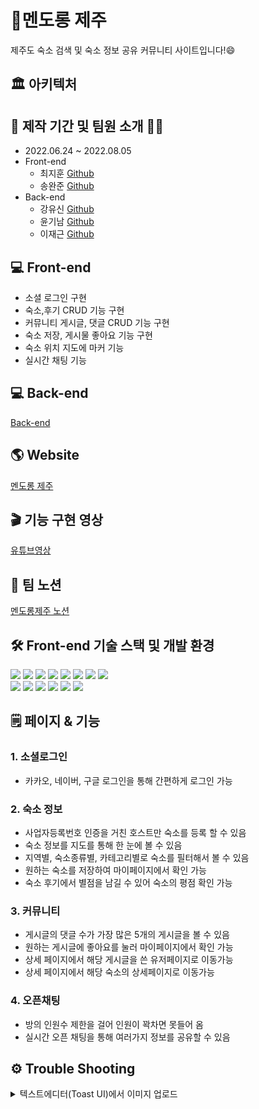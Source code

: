 # 🍊멘도롱 제주
제주도 숙소 검색 및 숙소 정보 공유 커뮤니티 사이트입니다!😄



## 🏛 아키텍처

## 📆 제작 기간 및 팀원 소개 👨‍💻
- 2022.06.24 ~ 2022.08.05
- Front-end
	- 최지훈 [Github](https://github.com/Choiji92)
	- 송완준 [Github](https://github.com/natural-nine)
- Back-end
    - 강유신 [Github](https://github.com/Usiniverse)
	- 윤기남 [Github](https://github.com/wea9677)
	- 이재근 [Github](https://github.com/flypig-hub)

## 💻 Front-end 
- 소셜 로그인 구현
- 숙소,후기 CRUD 기능 구현
- 커뮤니티 게시글, 댓글 CRUD 기능 구현
- 숙소 저장, 게시물 좋아요 기능 구현
- 숙소 위치 지도에 마커 기능
- 실시간 채팅 기능

## 💻 Back-end
[Back-end](https://github.com/Usiniverse/Main-Project)

## 🌎 Website
[멘도롱 제주](https://mendorong-jeju.co.kr/)

## 🎬 기능 구현 영상
[유튜브영상]()

## 📘 팀 노션
[멘도롱제주 노션](https://unmarred-judge-712.notion.site/875e0fb4b7bf42d69e2fe7b217286aaa)
## 🛠 Front-end 기술 스택 및 개발 환경
<img src="https://img.shields.io/badge/html5-E34F26?style=for-the-badge&logo=html5&logoColor=white"> <img src="https://img.shields.io/badge/css-1572B6?style=for-the-badge&logo=css3&logoColor=white"> 
  <img src="https://img.shields.io/badge/javascript-F7DF1E?style=for-the-badge&logo=javascript&logoColor=black"> 
	<img src="https://img.shields.io/badge/react-444444?style=for-the-badge&logo=react"> 
	 <img src="https://img.shields.io/badge/React--Query-FF4154?style=for-the-badge&logo=ReactQuery&logoColor=FFFFFF">
	  <img src="https://img.shields.io/badge/recoil-2C5BB4?style=for-the-badge&logo=recoil&logoColor=white">
      <img src="https://img.shields.io/badge/react--hook--form-EC5990?style=for-the-badge&logo=React Hook Form&logoColor=white">
       <img src="https://img.shields.io/badge/socket.io-010101?style=for-the-badge&logo=socket.io&logoColor=white">
		 <br/>
		 <img src="https://img.shields.io/badge/React Router-CA4245?style=for-the-badge&logo=React Router&logoColor=white">
	  <img src="https://img.shields.io/badge/styled--components-DB7093?style=for-the-badge&logo=styledcomponents&logoColor=white">
       <img src="https://img.shields.io/badge/mui-007FFF?style=for-the-badge&logo=mui&logoColor=white">
	 <img src="https://img.shields.io/badge/axios-FFCA28?style=for-the-badge&logo=axios&logoColor=white">
		 <img src="https://img.shields.io/badge/amazonaws-232F3E?style=for-the-badge&logo=amazonaws&logoColor=white">
		 <img src="https://img.shields.io/badge/github-181717?style=for-the-badge&logo=github&logoColor=white">
		
## 🗒️  페이지 & 기능
### 1. 소셜로그인
- 카카오, 네이버, 구글 로그인을 통해 간편하게 로그인 가능

### 2. 숙소 정보
- 사업자등록번호 인증을 거친 호스트만 숙소를 등록 할 수 있음
- 숙소 정보를 지도를 통해 한 눈에 볼 수 있음
- 지역별, 숙소종류별, 카테고리별로 숙소를 필터해서 볼 수 있음
- 원하는 숙소를 저장하여 마이페이지에서 확인 가능
- 숙소 후기에서 별점을 남길 수 있어 숙소의 평점 확인 가능
### 3. 커뮤니티
- 게시글의 댓글 수가 가장 많은 5개의 게시글을 볼 수 있음
- 원하는 게시글에 좋아요를 눌러 마이페이지에서 확인 가능
- 상세 페이지에서 해당 게시글을 쓴 유저페이지로 이동가능
- 상세 페이지에서 해당 숙소의 상세페이지로 이동가능
### 4. 오픈채팅
- 방의 인원수 제한을 걸어 인원이 꽉차면 못들어 옴
- 실시간 오픈 채팅을 통해 여러가지 정보를 공유할 수 있음


## ⚙️ Trouble Shooting
<details>
<summary>텍스트에디터(Toast UI)에서 이미지 업로드</summary>
<div markdown="1">

`문제점`

텍스트에디터에서 입력하는 데이터는 html 형식으로 DB에 저장을 하게 되는데 이미지를 업로드하게 되면 자동으로 base64 URL로 변경되어 ```<img src=”base64:~~~~~~”/>``` 이런식으로 저장하게 되어 DB에 부담이 된다.

`해결방법`

프론트엔드

Toast UI 라이브러리에 내장되어있는 addImageBlobHook 을 이용하여 이미지를 업로드시 바로 백엔드와 통신을 통해 S3에 이미지를 저장후 S3 URL을 받아서 사용

백엔드

1. API를 2개를 생성한다.
2. 프론트엔드에서 이미지를 이미지에디터에 업로드 할 때마다 AWS S3에 업로드하는 API를 호출하여 S3 URL로 바꾼다.

`다른 문제점`

1. API가 2번 호출되는 상황이라 자원 낭비가 있다.
2. 게시글 작성 중 페이지를 이탈했을 경우 이미 DB와 AWS S3에 저장된 이미지를 통제할 수 있는 방법이 없다.

`해결방법`

프론트

1. 이미지를 업로드 할 때 base64 URL 이 아닌 blob URL로 변경
2. 이미지 업로드 한 파일객체를 리스트에 저장하고 blob URL 도 다른 리스트에 저장
3. 유저가 게시글 작성을 완료하고 백엔드와 통신할 때 위의 두 리스트도 같이 보내줌

백엔드

1. 백엔드에서 파일객체들이 담긴 리스트를 S3에 저장 후 S3 URL을 blob URL이 담긴 리스트와 비교

* 이미지 치환 전 ```<p>제주도!</p><p><img src="blob:[http://localhost:3000/f2da32da-71c4-4dbc-8ad2-0db2ddaea21b](http://localhost:3000/f2da32da-71c4-4dbc-8ad2-0db2ddaea21b)" contenteditable="false">```
** 이미지 치환 후 ```<p>제주도!</p><p><img src=\"[https://yushin-s3.s3.amazonaws.com/images/93d7504b-9d22-4aa4-ab79-56dce525a114.jpg\\](https://yushin-s3.s3.amazonaws.com/images/93d7504b-9d22-4aa4-ab79-56dce525a114.jpg%5C%5C)" contenteditable=\"false\">```

2. 이미지 치환 후 데이터를 DB에 저장

</div>
</details>
